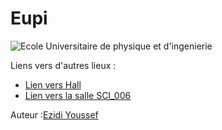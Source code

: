 # Eupi

![Ecole Universitaire de physique et d'ingenierie](https://gstatic.yellowsite.net/gpictures/1000x1000/2935/MXxhMnRmZk1QSGMxRzJpdmZKN042R3NBJnlhdz0zNi4wMzA5NXx5ZWxsb3dzaXRlc2ZyLmNvbV8w.jpg)

Liens vers d'autres lieux :

- [Lien vers Hall](hall.md)
- [Lien vers la salle SCI_006](arrive.md)



Auteur :[Ezidi Youssef](https://github.com/youssefezidi1)

